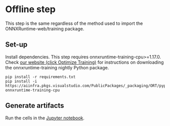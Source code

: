 # Offline step

This step is the same regardless of the method used to import the ONNXRuntime-web/training package. 

## Set-up

Install dependencies. This step requires onnxruntime-training-cpu>=1.17.0. 
Check [our website (click Optimize Training)](https://onnxruntime.ai/getting-started) for instructions on downloading the onnxruntime-training nightly Python package.
```
pip install -r requirements.txt
pip install -i https://aiinfra.pkgs.visualstudio.com/PublicPackages/_packaging/ORT/pypi/simple/ onnxruntime-training-cpu
```

## Generate artifacts

Run the cells in the [Jupyter notebook](./mnist.ipynb).
